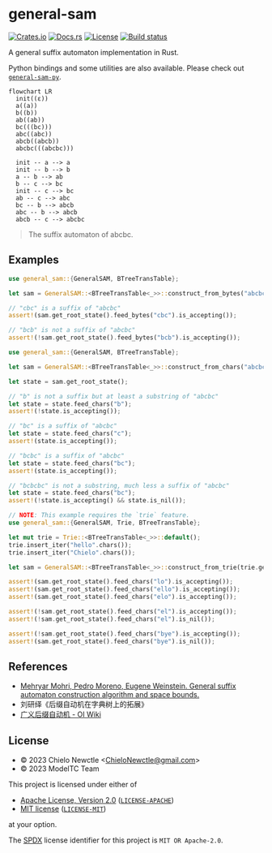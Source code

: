 # general-sam

[![Crates.io](https://img.shields.io/crates/v/general-sam.svg)](https://crates.io/crates/general-sam)
[![Docs.rs](https://img.shields.io/docsrs/general-sam.svg)](https://docs.rs/general-sam)
[![License](https://img.shields.io/badge/license-MIT%2FApache--2.0-informational.svg)](#license)
[![Build status](https://github.com/ModelTC/general-sam/actions/workflows/ci.yml/badge.svg)](https://github.com/ModelTC/general-sam/actions)

A general suffix automaton implementation in Rust.

Python bindings and some utilities are also available.
Please check out [`general-sam-py`](https://github.com/ModelTC/general-sam-py).

```mermaid
flowchart LR
  init((ε))
  a((a))
  b((b))
  ab((ab))
  bc(((bc)))
  abc((abc))
  abcb((abcb))
  abcbc(((abcbc)))

  init -- a --> a
  init -- b --> b
  a -- b --> ab
  b -- c --> bc
  init -- c --> bc
  ab -- c --> abc
  bc -- b --> abcb
  abc -- b --> abcb
  abcb -- c --> abcbc
```

> The suffix automaton of abcbc.

## Examples

```rust
use general_sam::{GeneralSAM, BTreeTransTable};

let sam = GeneralSAM::<BTreeTransTable<_>>::construct_from_bytes("abcbc");

// "cbc" is a suffix of "abcbc"
assert!(sam.get_root_state().feed_bytes("cbc").is_accepting());

// "bcb" is not a suffix of "abcbc"
assert!(!sam.get_root_state().feed_bytes("bcb").is_accepting());
```

```rust
use general_sam::{GeneralSAM, BTreeTransTable};

let sam = GeneralSAM::<BTreeTransTable<_>>::construct_from_chars("abcbc".chars());

let state = sam.get_root_state();

// "b" is not a suffix but at least a substring of "abcbc"
let state = state.feed_chars("b");
assert!(!state.is_accepting());

// "bc" is a suffix of "abcbc"
let state = state.feed_chars("c");
assert!(state.is_accepting());

// "bcbc" is a suffix of "abcbc"
let state = state.feed_chars("bc");
assert!(state.is_accepting());

// "bcbcbc" is not a substring, much less a suffix of "abcbc"
let state = state.feed_chars("bc");
assert!(!state.is_accepting() && state.is_nil());
```

```rust
// NOTE: This example requires the `trie` feature.
use general_sam::{GeneralSAM, Trie, BTreeTransTable};

let mut trie = Trie::<BTreeTransTable<_>>::default();
trie.insert_iter("hello".chars());
trie.insert_iter("Chielo".chars());

let sam = GeneralSAM::<BTreeTransTable<_>>::construct_from_trie(trie.get_root_state());

assert!(sam.get_root_state().feed_chars("lo").is_accepting());
assert!(sam.get_root_state().feed_chars("ello").is_accepting());
assert!(sam.get_root_state().feed_chars("elo").is_accepting());

assert!(!sam.get_root_state().feed_chars("el").is_accepting());
assert!(!sam.get_root_state().feed_chars("el").is_nil());

assert!(!sam.get_root_state().feed_chars("bye").is_accepting());
assert!(sam.get_root_state().feed_chars("bye").is_nil());
```

## References

- [Mehryar Mohri, Pedro Moreno, Eugene Weinstein.
  General suffix automaton construction algorithm and space bounds.][paper]
- 刘研绎《后缀自动机在字典树上的拓展》
- [广义后缀自动机 - OI Wiki][general-sam-oi-wiki]

[paper]: https://doi.org/10.1016/j.tcs.2009.03.034
[general-sam-oi-wiki]: https://oi-wiki.org/string/general-sam/

## License

- &copy; 2023 Chielo Newctle \<[ChieloNewctle@gmail.com](mailto:ChieloNewctle@gmail.com)\>
- &copy; 2023 ModelTC Team

This project is licensed under either of

- [Apache License, Version 2.0](https://www.apache.org/licenses/LICENSE-2.0) ([`LICENSE-APACHE`](LICENSE-APACHE))
- [MIT license](https://opensource.org/licenses/MIT) ([`LICENSE-MIT`](LICENSE-MIT))

at your option.

The [SPDX](https://spdx.dev) license identifier for this project is `MIT OR Apache-2.0`.
